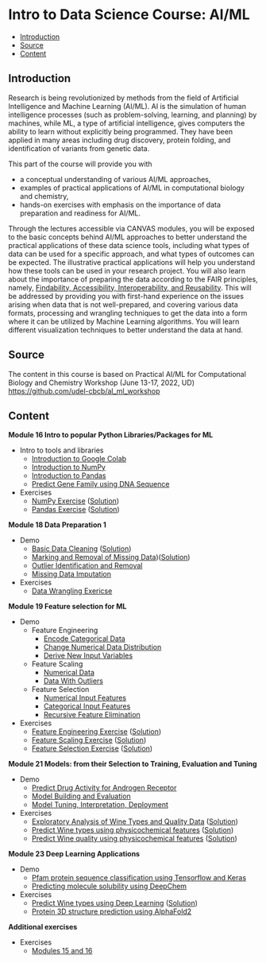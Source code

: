 # Intro to Data Science Course: AI/ML
  - [Introduction](#introduction)
  - [Source](#source)
  - [Content](#content)

## Introduction
Research is being revolutionized by methods from the field of Artificial Intelligence and Machine Learning (AI/ML). AI is the simulation of human intelligence processes (such as problem-solving, learning, and planning) by machines, while ML, a type of artificial intelligence, gives computers the ability to learn without explicitly being programmed. They have been applied in many areas including drug discovery, protein folding, and identification of variants from genetic data.

This part of the course will provide you with

- a conceptual understanding of various AI/ML approaches,
- examples of practical applications of AI/ML in computational biology and chemistry,
- hands-on exercises with emphasis on the importance of data preparation and readiness for AI/ML.

Through the lectures accessible via CANVAS modules, you will be exposed to the basic concepts behind AI/ML approaches to better understand the practical applications of these data science tools, including what types of data can be used for a specific approach, and what types of outcomes can be expected. The illustrative practical applications will help you understand how these tools can be used in your research project. You will also learn about the importance of preparing the data according to the FAIR principles, namely, [Findability, Accessibility, Interoperability, and Reusability](https://pubmed.ncbi.nlm.nih.gov/26978244/). This will be addressed by providing you with first-hand experience on the issues arising when data that is not well-prepared, and covering various data formats, processing and wrangling techniques to get the data into a form where it can be utilized by Machine Learning algorithms. You will learn different visualization techniques to better understand the data at hand.

## Source

The content in this course is based on Practical AI/ML for Computational Biology and Chemistry Workshop (June 13-17, 2022, UD)
https://github.com/udel-cbcb/al_ml_workshop

## Content

<b>Module 16 Intro to popular Python Libraries/Packages for ML</b>

- Intro to tools and libraries
  - [Introduction to Google Colab](https://colab.research.google.com/github/carighi/al_ml_workshop/blob/main/Module_1/Live_Demos/Day_1_Live_Demo_1_Introduction_to_Google_Colab.ipynb)
  - [Introduction to NumPy](https://github.com/carighi/al_ml_workshop/blob/main/NumPy_exercises.ipynb)
  - [Introduction to Pandas](https://github.com/carighi/al_ml_workshop/blob/main/Introduction_to_Pandas_tutorial.ipynb)
  - [Predict Gene Family using DNA Sequence](https://colab.research.google.com/github/carighi/al_ml_workshop/blob/main/Module_1//Live_Demos/Day_1_Live_Demo_4_Predict_Gene_Family_Using_DNA_Sequence.ipynb)
- Exercises
  - [NumPy Exercise](https://colab.research.google.com/github/carighi/al_ml_workshop/blob/main/Module_1/Exercises/Day_1_Exercise_NumPy.ipynb) ([Solution](https://colab.research.google.com/github/carighi/al_ml_workshop/blob/main/Module_1/Exercises/Day_1_Exercise_NumPy_Solution.ipynb))
  - [Pandas Exercise](https://colab.research.google.com/github/carighi/al_ml_workshop/blob/main/Module_1/Exercises/Day_1_Exercise_Pandas.ipynb) ([Solution](https://colab.research.google.com/github/carighi/al_ml_workshop/blob/main/Module_1/Exercises/Day_1_Exercise_Pandas_Solution.ipynb))

<b>Module 18 Data Preparation 1</b>
- Demo
  - [Basic Data Cleaning](https://github.com/carighi/al_ml_workshop/blob/main/Basic_Data_Cleaning.ipynb) ([Solution](https://colab.research.google.com/github/carighi/al_ml_workshop/blob/main/Basic_Data_Cleaning_(answer_key).ipynb))
  - [Marking and Removal of Missing Data](https://colab.research.google.com/github/carighi/al_ml_workshop/blob/main/Mark_and_Remove_Missing_Data.ipynb))([Solution](https://colab.research.google.com/github/carighi/al_ml_workshop/blob/main/Mark_and_Remove_Missing_Data_ipynb_(answer_key).ipynb))
  - [Outlier Identification and Removal](https://colab.research.google.com/github/carighi/al_ml_workshop/blob/main/Outlier_Identification_and_Removal.ipynb)
  - [Missing Data Imputation](https://colab.research.google.com/github/carighi/al_ml_workshop/blob/main/Missing_Data_Imputation.ipynb)
- Exercises
  - [Data Wrangling Exericse](https://colab.research.google.com/github/carighi/al_ml_workshop/blob/main/Day_2/Exercises/Day_2_Exercise_Data_Wrangling.ipynb)

<b>Module 19 Feature selection for ML</b>
- Demo
  - Feature Engineering
    - [Encode Categorical Data](https://colab.research.google.com/github/carighi/al_ml_workshop/blob/main/Day_3/Live_Demos/Day_3_Live_Demo_1_Feature_Engineering_Encode_Categorical_Data.ipynb)
    - [Change Numerical Data Distribution](https://colab.research.google.com/github/carighi/al_ml_workshop/blob/main/Day_3/Live_Demos/Day_3_Live_Demo_2_Feature_Engineering_Change_Numerical_Data_Distributions.ipynb)
    - [Derive New Input Variables](https://colab.research.google.com/github/carighi/al_ml_workshop/blob/main/Day_3/Live_Demos/Day_3_Live_Demo_3_Feature_Engineering_Derive_New_Input_Variables.ipynb)
  - Feature Scaling
    - [Numerical Data](https://colab.research.google.com/github/carighi/al_ml_workshop/blob/main/Day_3/Live_Demos/Day_3_LIve_Demo_4_Feature_Scaling_Numerical_Data.ipynb)
    - [Data With Outliers](https://colab.research.google.com/github/carighi/al_ml_workshop/blob/main/Day_3/Live_Demos/Day_3_Live_Demo_5_Feature_Scaling_Data_with_Outliers.ipynb)
  - Feature Selection
    - [Numerical Input Features](https://colab.research.google.com/github/carighi/al_ml_workshop/blob/main/Day_3/Live_Demos/Day_3_Live_Demo_6_Feature_Selection_Categorical_Input_Features.ipynb)
    - [Categorical Input Features](https://colab.research.google.com/github/carighi/al_ml_workshop/blob/main/Day_3/Live_Demos/Day_3_LIve_Demo_7_Feature_Selection_Numerical_Input_Features.ipynb)
    - [Recursive Feature Elimination](https://colab.research.google.com/github/carighi/al_ml_workshop/blob/main/Day_3/Live_Demos/Day_3_Live_Demo_8_Feature_Selection_Recursive_Feature_Elimination.ipynb)
- Exercises
  - [Feature Engineering Exercise](https://colab.research.google.com/github/carighi/al_ml_workshop/blob/main/Day_3/Exercises/Day_3_Exercise_Feature_Engineering.ipynb) ([Solution](https://colab.research.google.com/github/carighi/al_ml_workshop/blob/main/Day_3/Exercises/Day_3_Exercise_Feature_Engineering_Solution.ipynb))
  - [Feature Scaling Exercise](https://colab.research.google.com/github/carighi/al_ml_workshop/blob/main/Day_3/Exercises/Day_3_Exercise_Feature_Scaling.ipynb) ([Solution](https://colab.research.google.com/github/carighi/al_ml_workshop/blob/main/Day_3/Exercises/Day_3_Exercise_Feature_Scaling_Solution.ipynb))
  - [Feature Selection Exercise](https://colab.research.google.com/github/carighi/al_ml_workshop/blob/main/Day_3/Exercises/Day_3_Exericse_Feature_Selection.ipynb) ([Solution](https://colab.research.google.com/github/carighi/al_ml_workshop/blob/main/Day_3/Exercises/Day_3_Exericse_Feature_Selection_Solution.ipynb))

<b>Module 21 Models: from their Selection to Training, Evaluation and Tuning</b>
- Demo
  - [Predict Drug Activity for Androgen Receptor](https://colab.research.google.com/github/carighi/al_ml_workshop/blob/main/Day_4/Live_Demos/Day_4_Live_Demo_1_Predict_Drug_Activity_for_Androgen_Receptor.ipynb)
  - [Model Building and Evaluation](https://colab.research.google.com/github/carighi/al_ml_workshop/blob/main/Day_4/Live_Demos/Day_4_Live_Demo_2_Model_Building_and_Evaluation.ipynb)
  - [Model Tuning, Interpretation, Deployment](https://colab.research.google.com/github/carighi/al_ml_workshop/blob/main/Day_4/Live_Demos/Day_4_Live_Demo_3_Model_Tunning_Interpretation_Deployment.ipynb)
- Exercises
  - [Exploratory Analysis of Wine Types and Quality Data](https://colab.research.google.com/github/carighi/al_ml_workshop/blob/main/Day_4/Exercises/Day_4_Exercise_1_Exploratory_Analysis_of_Wine_Types_and_Quality_Data.ipynb) ([Solution](https://colab.research.google.com/github/carighi/al_ml_workshop/blob/main/Day_4/Exercises/Day_4_Exercise_1_Exploratory_Analysis_of_Wine_Types_and_Quality_Data_Solution.ipynb))
  - [Predict Wine types using physicochemical features](https://colab.research.google.com/github/carighi/al_ml_workshop/blob/main/Day_4/Exercises/Day_4_Exercise_2_Predicting_Wine_Types.ipynb) ([Solution](https://colab.research.google.com/github/carighi/al_ml_workshop/blob/main/Day_4/Exercises/Day_4_Exercise_2_Predicting_Wine_Types_Solution.ipynb))
  - [Predict Wine quality using physicochemical features](https://colab.research.google.com/github/carighi/al_ml_workshop/blob/main/Day_4/Exercises/Day_4_Exercise_3_Predicting_Wine_Quality.ipynb) ([Solution](https://colab.research.google.com/github/carighi/al_ml_workshop/blob/main/Day_4/Exercises/Day_4_Exercise_3_Predicting_Wine_Quality_Solution.ipynb))

<b>Module 23 Deep Learning Applications</b>
- Demo
  - [Pfam protein sequence classification using Tensorflow and Keras](https://colab.research.google.com/github/carighi/al_ml_workshop/blob/main/Day_5/Live_Demos/Day_5_Live_Demo_1_Pfam_Protein_Sequence_Classification_with_Tensorflow_Keras.ipynb)
  - [Predicting molecule solubility using DeepChem](https://colab.research.google.com/github/carighi/al_ml_workshop/blob/main/Day_5/Live_Demos/Day_5_Live_Demo_2_Predicting_the_Solubility_of_Small_Molecules.ipynb)
- Exercises
  - [Predict Wine types using Deep Learning](https://colab.research.google.com/github/carighi/al_ml_workshop/blob/main/Day_5/Exercises/Day_5_Exercise_1_Predicting_Wine_Types_Deep_Learing.ipynb) ([Solution](Day_5/Exercises/Day_5_Exercise_1_Predicting_Wine_Types_Deep_Learing_Solution.ipynb))
  - [Protein 3D structure prediction using AlphaFold2](https://colab.research.google.com/github/deepmind/alphafold/blob/main/notebooks/AlphaFold.ipynb)

<b>Additional exercises</b>
- Exercises
  - [Modules 15 and 16](https://colab.research.google.com/github/carighi/al_ml_workshop/blob/main/Additional_exercises/Exercises_additional_1.ipynb) 
